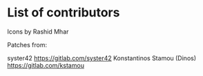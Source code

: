 # List of contributors

Icons by Rashid Mhar

Patches from:

syster42 https://gitlab.com/syster42
Konstantinos Stamou (Dinos) https://gitlab.com/kstamou